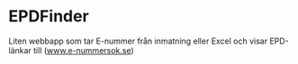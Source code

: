 # EPDFinder
Liten webbapp som tar E-nummer från inmatning eller Excel och visar EPD-länkar till (www.e-nummersok.se) 

